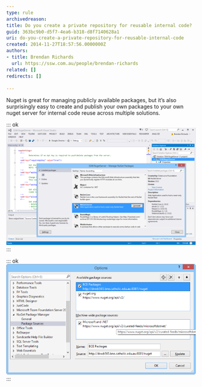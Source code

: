 ```yaml
---
type: rule
archivedreason: 
title: Do you create a private repository for reusable internal code?
guid: 363bc9b0-d5f7-4ea6-b318-d8f7140628a1
uri: do-you-create-a-private-repository-for-reusable-internal-code
created: 2014-11-27T18:57:56.0000000Z
authors:
- title: Brendan Richards
  url: https://ssw.com.au/people/brendan-richards
related: []
redirects: []

---
```


Nuget is great for managing publicly available packages, but it’s also surprisingly easy to create and publish your own packages to your own nuget server for internal code reuse across multiple solutions.

<!--endintro-->

::: ok  
![Figure: You can create your own nuget server by simply creating a new asp.net web project and adding the Nuget.Server package](private-nuget-1.png)  
:::

::: ok  
![Figure: Add your new server as a package source under Tools | Options | Nuget Package Manager | Package Sources](private-nuget-2.png)  
:::
